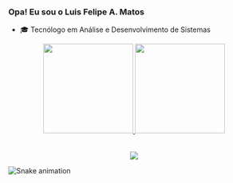 ### Opa! Eu sou o Luis Felipe A. Matos

- 🎓 Tecnólogo em Análise e Desenvolvimento de Sistemas


<div align="center">
  <a href="https://github.com/rafaballerini">
  <img height="180em" src="https://github-readme-stats.vercel.app/api?username=LuisFelipeMatos&show_icons=true&theme=dracula&include_all_commits=true&count_private=true"/>
  <img height="180em" src="https://github-readme-stats.vercel.app/api/top-langs/?username=LuisFelipeMatos&layout=compact&langs_count=7&theme=dracula"/>
</div>
 <br>
 <br>

 
<div align="center">
<a href="https://www.linkedin.com/in/luis-felipe-alves-de-matos-662635206" target="_blank"><img src="https://img.shields.io/badge/-LinkedIn-%230077B5?style=for-the-badge&logo=linkedin&logoColor=white" target="_blank"></a> 
 
</div>  


![Snake animation](https://github.com/LuisFelipeMatos/LuisFelipeMatos/blob/output/github-contribution-grid-snake.svg)

